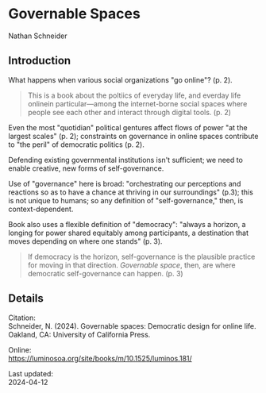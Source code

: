 # Governable Spaces
Nathan Schneider  

## Introduction

What happens when various social organizations "go online"? (p. 2).

> This is a book about the poltiics of everyday life, and everday life onlinein particular—among the internet-borne social spaces where people see each other and interact through digital tools. (p. 2)

Even the most "quotidian" political gentures affect flows of power "at the largest scales" (p. 2); constraints on governance in online spaces contribute to "the peril" of democratic politics (p. 2).

Defending existing governmental institutions isn't sufficient; we need to enable creative, new forms of self-governance.

Use of "governance" here is broad: "orchestrating our perceptions and reactions so as to have a chance at thriving in our surroundings" (p.3); this is not unique to humans; so any definition of "self-governance," then, is context-dependent.

Book also uses a flexible definition of "democracy": "always a horizon, a longing for power shared equitably among participants, a destination that moves depending on where one stands" (p. 3).

> If democracy is the horizon, self-governance is the plausible practice for moving in that direction. *Governable space*, then, are where democratic self-governance can happen. (p. 3)

## Details

Citation:  
Schneider, N. (2024). Governable spaces: Democratic design for online life. Oakland, CA: University of California Press.

Online:  
https://luminosoa.org/site/books/m/10.1525/luminos.181/

Last updated:  
2024-04-12

